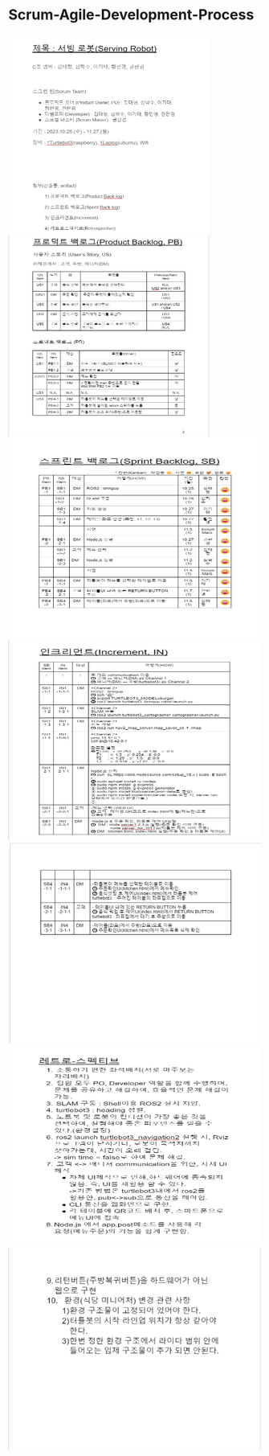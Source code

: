# Scrum-Agile-Development-Process

<img src="KakaoTalk_20231205_215113864.png"  width="400" height="400">
<img src="KakaoTalk_20231205_215154843.png"  width="400" height="400">
<img src="KakaoTalk_20231205_215211788.png"  width="800" height="400">
<img src="KakaoTalk_20231205_215228294.png"  width="800" height="400">
<img src="KakaoTalk_20231205_215243707.png"  width="800" height="400">
<img src="KakaoTalk_20231205_215300241.png"  width="800" height="400">
<img src="KakaoTalk_20231205_215316510.png"  width="800" height="400">

